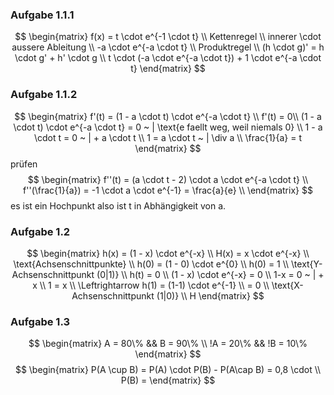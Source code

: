 ### Aufgabe 1.1.1
$$
\begin{matrix}
f(x) = t \cdot e^{-1 \cdot t} \\
Kettenregel \\
innerer \cdot aussere Ableitung \\
-a \cdot e^{-a \cdot t} \\
Produktregel \\
(h \cdot g)' = h \cdot g' + h' \cdot g \\
t \cdot (-a \cdot e^{-a \cdot t}) + 1 \cdot e^{-a \cdot t}
\end{matrix}
$$
### Aufgabe 1.1.2
$$
\begin{matrix}
f'(t) = (1 - a \cdot t) \cdot e^{-a \cdot t} \\
f'(t) = 0\\
(1 - a \cdot t) \cdot e^{-a \cdot t} = 0 ~ | \text{e faellt weg, weil niemals 0} \\
1 - a \cdot t = 0 ~ | + a \cdot t \\
1 = a \cdot t ~ | \div a \\
\frac{1}{a} = t
\end{matrix}
$$
prüfen
$$
\begin{matrix}
f''(t) = (a \cdot t - 2) \cdot a \cdot e^{-a \cdot t} \\
f''(\frac{1}{a}) = -1 \cdot a \cdot e^{-1} = \frac{a}{e} \\ 
\end{matrix}
$$
es ist ein Hochpunkt also ist t in Abhängigkeit von a.
### Aufgabe 1.2
$$
\begin{matrix}
h(x) = (1 - x) \cdot e^{-x} \\
H(x) = x \cdot e^{-x} \\
\text{Achsenschnittpunkte} \\
h(0) = (1 - 0) \cdot e^{0} \\
h(0) = 1 \\
\text{Y-Achsenschnittpunkt (0|1)} \\
h(t) = 0 \\
(1 - x) \cdot e^{-x} = 0 \\
1-x = 0 ~ | + x \\
1 = x \\
\Leftrightarrow h(1) = (1-1) \cdot e^{-1} \\
= 0 \\
\text{X-Achsenschnittpunkt (1|0)} \\
H
\end{matrix}
$$
### Aufgabe 1.3
$$
\begin{matrix}
A = 80\% && B = 90\% \\
!A = 20\% && !B = 10\% 
\end{matrix}
$$
$$
\begin{matrix}
P(A \cup B) = P(A) \cdot P(B) - P(A\cap B) = 0,8 \cdot \\
P(B) = 
\end{matrix}
$$